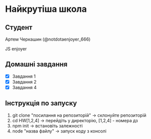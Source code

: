 # Найкрутіша школа 
## Студент
Артем Черкашин (@notdotaenjoyer_666)

JS enjoyer 

## Домашні завдання

- [x] Завдання 1 
- [x] Завдання 2
- [x] Завдання 4

## Інструкція по запуску
1. git clone "посилання на репозиторій" -> склонуйте репозиторій
2. cd HW[1,2,4] -> перейдіть у директорію, [1,2,4] - номера дз
3. npm init -> встановіть залежності
4. node "назва файлу" -> запуск коду з консолі
